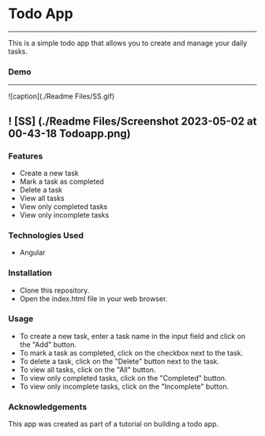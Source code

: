 # Todo App 
---
This is a simple todo app that allows you to create and manage your daily tasks.

### Demo 
---
![caption](./Readme Files/SS.gif)

! [SS] (./Readme Files/Screenshot 2023-05-02 at 00-43-18 Todoapp.png)
---
### Features 

- Create a new task
- Mark a task as completed
- Delete a task
- View all tasks
- View only completed tasks
- View only incomplete tasks

### Technologies Used 

- Angular

### Installation 

- Clone this repository.
- Open the index.html file in your web browser.

### Usage 

- To create a new task, enter a task name in the input field and click on the "Add" button.
- To mark a task as completed, click on the checkbox next to the task.
- To delete a task, click on the "Delete" button next to the task.
- To view all tasks, click on the "All" button.
- To view only completed tasks, click on the "Completed" button.
- To view only incomplete tasks, click on the "Incomplete" button.

### Acknowledgements 

This app was created as part of a tutorial on building a todo app.
